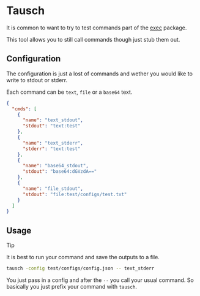 # Tausch

It is common to want to try to test commands part of the [exec](https://pkg.go.dev/os/exec) package.

This tool allows you to still call commands though just stub them out.

## Configuration

The configuration is just a lost of commands and wether you would like to write to stdout or stderr.

Each command can be `text`, `file` or a `base64` text.

```json
{
  "cmds": [
    {
      "name": "text_stdout",
      "stdout": "text:test"
    },
    {
      "name": "text_stderr",
      "stderr": "text:test"
    },
    {
      "name": "base64_stdout",
      "stdout": "base64:dGVzdA=="
    },
    {
      "name": "file_stdout",
      "stdout": "file:test/configs/test.txt"
    }
  ]
}
```

## Usage

> [!TIP]
> It is best to run your command and save the outputs to a file.

```bash
tausch -config test/configs/config.json -- text_stderr
```

You just pass in a config and after the `--` you call your usual command. So basically you just prefix your command with `tausch`.

